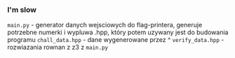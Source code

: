 ### I'm slow

`main.py` - generator danych wejsciowych do flag-printera, generuje potrzebne numerki i wypluwa .hpp, który potem uzywany jest do budowania programu
`chall_data.hpp` - dane wygenerowane przez ^
`verify_data.hpp` - rozwiazania rownan z z3 z `main.py`


